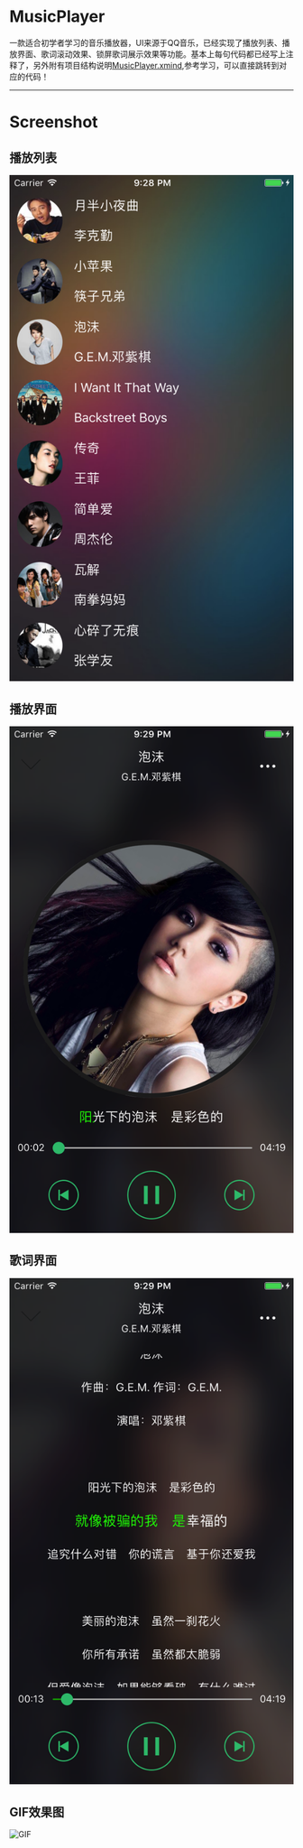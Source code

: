 # MusicPlayer
一款适合初学者学习的音乐播放器，UI来源于QQ音乐，已经实现了播放列表、播放界面、歌词滚动效果、锁屏歌词展示效果等功能。基本上每句代码都已经写上注释了，另外附有项目结构说明[MusicPlayer.xmind](MusicPlayer.xmind),参考学习，可以直接跳转到对应的代码！

---

# Screenshot
## 播放列表
![播放列表](Preview/1.png)

## 播放界面
![播放界面](Preview/2.png)

## 歌词界面
![歌词界面](Preview/3.png)

## GIF效果图
![GIF](Preview/MusicPlay.gif)